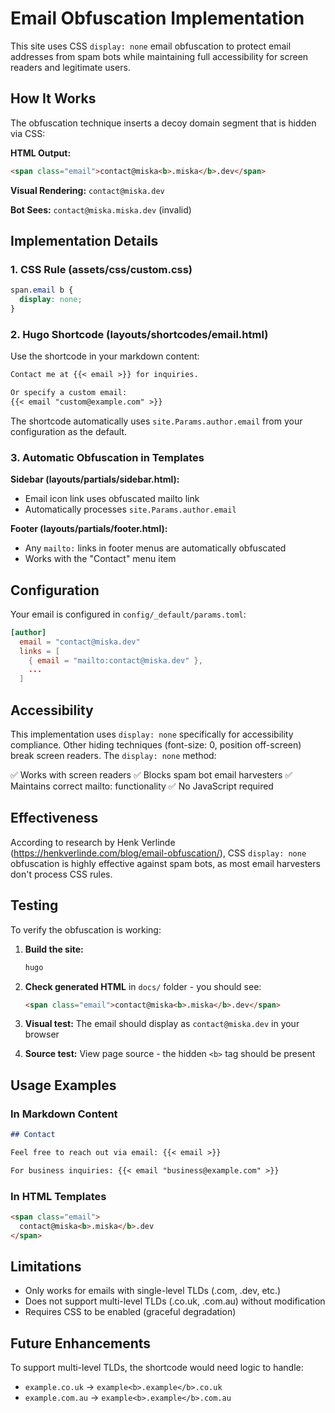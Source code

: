 # Email Obfuscation Implementation

This site uses CSS `display: none` email obfuscation to protect email addresses from spam bots while maintaining full accessibility for screen readers and legitimate users.

## How It Works

The obfuscation technique inserts a decoy domain segment that is hidden via CSS:

**HTML Output:**
```html
<span class="email">contact@miska<b>.miska</b>.dev</span>
```

**Visual Rendering:** `contact@miska.dev`

**Bot Sees:** `contact@miska.miska.dev` (invalid)

## Implementation Details

### 1. CSS Rule (assets/css/custom.css)
```css
span.email b {
  display: none;
}
```

### 2. Hugo Shortcode (layouts/shortcodes/email.html)

Use the shortcode in your markdown content:

```markdown
Contact me at {{< email >}} for inquiries.

Or specify a custom email:
{{< email "custom@example.com" >}}
```

The shortcode automatically uses `site.Params.author.email` from your configuration as the default.

### 3. Automatic Obfuscation in Templates

**Sidebar (layouts/partials/sidebar.html):**
- Email icon link uses obfuscated mailto link
- Automatically processes `site.Params.author.email`

**Footer (layouts/partials/footer.html):**
- Any `mailto:` links in footer menus are automatically obfuscated
- Works with the "Contact" menu item

## Configuration

Your email is configured in `config/_default/params.toml`:

```toml
[author]
  email = "contact@miska.dev"
  links = [
    { email = "mailto:contact@miska.dev" },
    ...
  ]
```

## Accessibility

This implementation uses `display: none` specifically for accessibility compliance. Other hiding techniques (font-size: 0, position off-screen) break screen readers. The `display: none` method:

✅ Works with screen readers
✅ Blocks spam bot email harvesters
✅ Maintains correct mailto: functionality
✅ No JavaScript required

## Effectiveness

According to research by Henk Verlinde (https://henkverlinde.com/blog/email-obfuscation/), CSS `display: none` obfuscation is highly effective against spam bots, as most email harvesters don't process CSS rules.

## Testing

To verify the obfuscation is working:

1. **Build the site:**
   ```bash
   hugo
   ```

2. **Check generated HTML** in `docs/` folder - you should see:
   ```html
   <span class="email">contact@miska<b>.miska</b>.dev</span>
   ```

3. **Visual test:** The email should display as `contact@miska.dev` in your browser

4. **Source test:** View page source - the hidden `<b>` tag should be present

## Usage Examples

### In Markdown Content

```markdown
## Contact

Feel free to reach out via email: {{< email >}}

For business inquiries: {{< email "business@example.com" >}}
```

### In HTML Templates

```html
<span class="email">
  contact@miska<b>.miska</b>.dev
</span>
```

## Limitations

- Only works for emails with single-level TLDs (.com, .dev, etc.)
- Does not support multi-level TLDs (.co.uk, .com.au) without modification
- Requires CSS to be enabled (graceful degradation)

## Future Enhancements

To support multi-level TLDs, the shortcode would need logic to handle:
- `example.co.uk` → `example<b>.example</b>.co.uk`
- `example.com.au` → `example<b>.example</b>.com.au`
